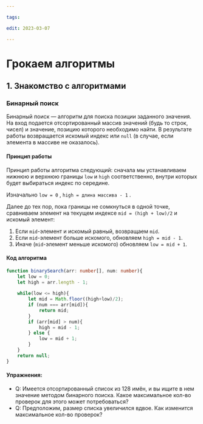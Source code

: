 ```yaml
---

tags: 

edit: 2023-03-07

---
```


# Грокаем алгоритмы

## 1. Знакомство с алгоритмами

### Бинарный поиск

Бинарный поиск — алгоритм для поиска позиции заданного значения. На вход подается отсортированный массив значений (будь то строк, чисел) и значение, позицию которого необходимо найти. В результате работы возвращается искомый индекс или `null` (в случае, если элемента в массиве не оказалось).

#### Принцип работы

Принцип работы алгоритма следующий: сначала мы устанавливаем нижнюю и верхнюю границы `low`  и `high` соответственно, внутри которых будет выбираться индекс по середине. 

Изначально `low = 0` ,  `high = длина массива - 1` . 

Далее до тех пор, пока границы не сомкнуться в одной точке, сравниваем элемент на текущем индексе `mid = (high + low)/2` и искомый элемент:
1. Если  `mid`-элемент и искомый равный, возвращаем `mid`.
2. Если  `mid`-элемент больше искомого, обновляем `high = mid - 1`.
3. Иначе (`mid`-элемент меньше искомого) обновляем `low = mid + 1`.

#### Код алгоритма

```typescript
function binarySearch(arr: number[], num: number){
	let low = 0;
	let high = arr.length - 1;
	
	while(low <= high){
		let mid = Math.floor((high+low)/2);
		if (num === arr[mid]){
			return mid;
		}
		if (arr[mid] > num){
			high = mid - 1;
		} else {
			low = mid + 1;
		}
	}
	return null;
}
```

#### Упражнения:

- Q: Имеется отсортированный список из 128 имён, и вы ищите в нем значение методом бинарного поиска. Какое максимальное кол-во проверок для этого может потребоваться? 
- Q: Предположим, размер списка увеличился вдвое. Как изменится максимальное кол-во проверок?

